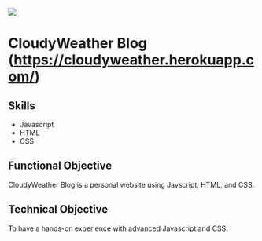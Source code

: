 ![](https://media.giphy.com/media/KZpYU6jmmAMlXAYEdH/giphy.gif)


# CloudyWeather Blog (https://cloudyweather.herokuapp.com/)


## Skills
* Javascript
* HTML
* CSS


## Functional Objective
CloudyWeather Blog is a personal website using Javscript, HTML, and CSS.


## Technical Objective
To have a hands-on experience with advanced Javascript and CSS. 


